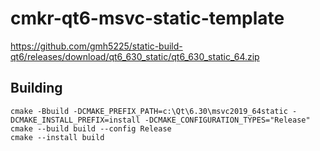# cmkr-qt6-msvc-static-template

https://github.com/gmh5225/static-build-qt6/releases/download/qt6_630_static/qt6_630_static_64.zip


## Building

```
cmake -Bbuild -DCMAKE_PREFIX_PATH=c:\Qt\6.30\msvc2019_64static -DCMAKE_INSTALL_PREFIX=install -DCMAKE_CONFIGURATION_TYPES="Release"
cmake --build build --config Release
cmake --install build
```
